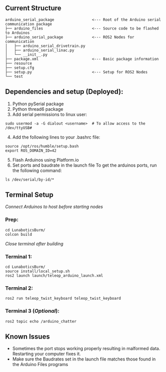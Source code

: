## Current Structure
```
arduino_serial_package                 <--- Root of the Arduino serial communication package
├── arduino_files                      <--- Source code to be flashed to Arduinos
├── arduino_serial_package             <--- ROS2 Nodes for communication
│   ├── arduino_serial_drivetrain.py
│   ├── arduino_serial_linac.py
│   └── __init__.py
├── package.xml                        <--- Basic package information
├── resource
├── setup.cfg
├── setup.py                           <--- Setup for ROS2 Nodes
└── test
```

## Dependencies and setup (Deployed):
1. Python pySerial package
2. Python thread6 package
3. Add serial permissions to linux user:
```
sudo usermod -a -G dialout <username>  # To allow access to the /dev/ttyUSB#
```
4. Add the following lines to your .bashrc file:
```
source /opt/ros/humble/setup.bash
export ROS_DOMAIN_ID=42
```
5. Flash Arduinos using Platform.io
6. Set ports and baudrate in the launch file
    To get the arduinos ports, run the following command:
```
ls /dev/serial/by-id/*
```

## Terminal Setup

*Connect Arduinos to host before starting nodes*

### Prep:
```
cd LunaboticsBurm/
colcon build
```
*Close terminal after building*

### Terminal 1:
```
cd LunaboticsBurm/
source install/local_setup.sh
ros2 launch launch/teleop_arduino_launch.xml
```
### Terminal 2:
```
ros2 run teleop_twist_keyboard teleop_twist_keyboard
```

### Terminal 3 (*Optional*):
```
ros2 topic echo /arduino_chatter
```

## Known Issues
- Sometimes the port stops working properly resulting in malformed data. Restarting your computer fixes it.
- Make sure the Baudrates set in the launch file matches those found in the Arduino Files programs